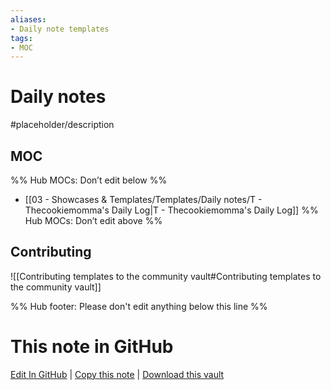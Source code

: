 ```yaml
---
aliases:
- Daily note templates
tags: 
- MOC
---
```


# Daily notes

#placeholder/description 

## MOC

%% Hub MOCs: Don’t edit below  %%
-  [[03 - Showcases & Templates/Templates/Daily notes/T - Thecookiemomma's Daily Log|T - Thecookiemomma's Daily Log]]
%% Hub MOCs: Don’t edit above  %%

## Contributing

![[Contributing templates to the community vault#Contributing templates to the community vault]]

%% Hub footer: Please don't edit anything below this line %%

# This note in GitHub

<span class="git-footer">[Edit In GitHub](https://github.dev/obsidian-community/obsidian-hub/blob/main/03%20-%20Showcases%20%26%20Templates/Templates/Daily%20notes/%F0%9F%97%82%EF%B8%8F%20Daily%20notes.md "git-hub-edit-note") | [Copy this note](https://raw.githubusercontent.com/obsidian-community/obsidian-hub/main/03%20-%20Showcases%20%26%20Templates/Templates/Daily%20notes/%F0%9F%97%82%EF%B8%8F%20Daily%20notes.md "git-hub-copy-note") | [Download this vault](https://github.com/obsidian-community/obsidian-hub/archive/refs/heads/main.zip "git-hub-download-vault") </span>